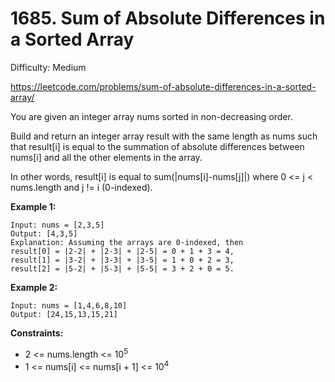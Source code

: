 # 1685. Sum of Absolute Differences in a Sorted Array

Difficulty: Medium

https://leetcode.com/problems/sum-of-absolute-differences-in-a-sorted-array/

You are given an integer array nums sorted in non-decreasing order.

Build and return an integer array result with the same length as nums such that result[i] is equal to the summation of absolute differences between nums[i] and all the other elements in the array.

In other words, result[i] is equal to sum(|nums[i]-nums[j]|) where 0 <= j < nums.length and j != i (0-indexed).

**Example 1:**
```
Input: nums = [2,3,5]
Output: [4,3,5]
Explanation: Assuming the arrays are 0-indexed, then
result[0] = |2-2| + |2-3| + |2-5| = 0 + 1 + 3 = 4,
result[1] = |3-2| + |3-3| + |3-5| = 1 + 0 + 2 = 3,
result[2] = |5-2| + |5-3| + |5-5| = 3 + 2 + 0 = 5.
```

**Example 2:**
```
Input: nums = [1,4,6,8,10]
Output: [24,15,13,15,21]
```

**Constraints:**

* 2 <= nums.length <= 10<sup>5</sup>
* 1 <= nums[i] <= nums[i + 1] <= 10<sup>4</sup>
